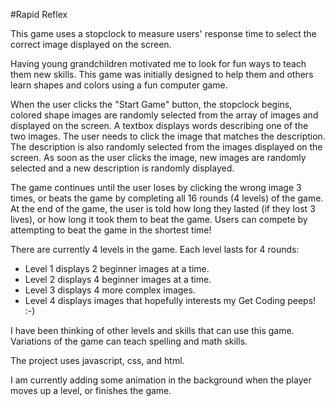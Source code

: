 #Rapid Reflex

This game uses a stopclock to measure users' response time to select the correct image displayed on the screen.

Having young grandchildren motivated me to look for fun ways to teach them new skills. This game was initially designed to help them and others learn shapes and colors using a fun computer game. 

When the user clicks the "Start Game" button, the stopclock begins, colored shape images are randomly selected from the array of images and displayed on the screen. A textbox displays words describing one of the two images. The user needs to click the image that matches the description. The description is also randomly selected from the images displayed on the screen.
As soon as the user clicks the image, new images are randomly selected and a new description is randomly displayed.

The game continues until the user loses by clicking the wrong image 3 times, or beats the game by completing all 16 rounds (4 levels) of the game. At the end of the game, the user is told how long they lasted (if they lost 3 lives), or how long it took them to beat the game. Users can compete by attempting to beat the game in the shortest time! 

There are currently 4 levels in the game. Each level lasts for 4 rounds:
  - Level 1 displays 2 beginner images at a time.
  - Level 2 displays 4 beginner images at a time.
  - Level 3 displays 4 more complex images.
  - Level 4 displays images that hopefully interests my Get Coding peeps! :-)

I have been thinking of other levels and skills that can use this game. Variations of the game can teach spelling and math skills.

The project uses javascript, css, and html. 

I am currently adding some animation in the background when the player moves up a level, or finishes the game.
